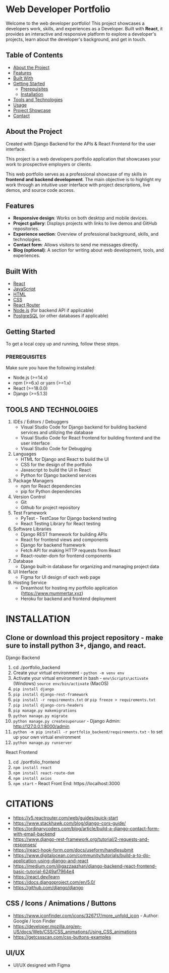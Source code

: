 # Web Developer Portfolio

Welcome to the web developer portfolio! This project showcases a developers work, skills, and experiences as a Developer. Built with **React**, it provides an interactive and responsive platform to explore a developer's projects, learn about the developer's background, and get in touch.

## Table of Contents

- [About the Project](#about-the-project)
- [Features](#features)
- [Built With](#built-with)
- [Getting Started](#getting-started)
  - [Prerequisites](#prerequisites)
  - [Installation](#installation)
- [Tools and Technologies](#tools-and-technologies)
- [Usage](#usage)
- [Project Showcase](#project-showcase)
- [Contact](#contact)

## About the Project
Created with Django Backend for the APIs & React Frontend for the user interface.

This project is a web developers portfolio application that showcases your work 
to prospective employers or clients.  

This web portfolio serves as a professional showcase of my skills in **frontend and backend development**. The main objective is to highlight my work through an intuitive user interface with project descriptions, live demos, and source code access.

## Features

- **Responsive design**: Works on both desktop and mobile devices.
- **Project gallery**: Displays projects with links to live demos and GitHub repositories.
- **Experience section**: Overview of professional background, skills, and technologies.
- **Contact form**: Allows visitors to send me messages directly.
- **Blog (optional)**: A section for writing about web development, tools, and experiences.

## Built With

- [React](https://reactjs.org/)
- [JavaScript](https://developer.mozilla.org/en-US/docs/Web/JavaScript)
- [HTML](https://developer.mozilla.org/en-US/docs/Web/HTML)
- [CSS](https://developer.mozilla.org/en-US/docs/Web/CSS)
- [React Router](https://reactrouter.com/)
- [Node.js](https://nodejs.org/) (for backend API if applicable)
- [PostgreSQL](https://www.postgresql.org/) (or other databases if applicable)

## Getting Started

To get a local copy up and running, follow these steps.

### PREREQUISITES
Make sure you have the following installed:

- Node.js (>=14.x)
- npm (>=6.x) or yarn (>=1.x)
- React (>=18.0.0)
- Django (>=5.1.3)

## TOOLS AND TECHNOL0GIES
1. IDEs / Editors / Debuggers 
    - Visual Studio Code for Django backend for building backend services and utilizing the database
    - Visual Studio Code for React frontend for building frontend and the user interface
    - Visual Studio Code for Debugging
2. Languages
    - HTML for Django and React to build the UI
    - CSS for the design of the portfolio
    - Javascript to build the UI in React
    - Python for Django backend services
3. Package Managers
    - npm for React dependencies
    - pip for Python dependencies
4. Version Control
    - Git
    - Github for project repository
5. Test Framework
    - PyTest - TestCase for Django backend testing
    - React Testing Library for React testing
6. Software Libraries
    - Django REST framework for building APIs
    - React for frontend views and components
    - Django for backend framework
    - Fetch API for making HTTP requests from React
    - React-router-dom for frontend components
7. Database
    - Django built-in database for organizing and managing project data
8. UI Interface
    - Figma for UI design of each web page
9. Hosting Service
    - Dreamhost for hosting my portfolio application (https://www.mummertar.xyz) 
    - Heroku for backend and frontend deployment


# INSTALLATION
## Clone or download this project repository - make sure to install python 3+, django, and react.

Django Backend
1. cd ./portfolio_backend
2. Create your virtual environment - `python -m venv env`
3. Activate your virtual environment in bash - `env\Scripts\activate` (Windows) `source env/bin/activate` (MacOS)
4. `pip install django`
5. `pip install django-rest-framework`
6. `pip install -r requirements.txt` or `pip freeze > requirements.txt`
7. `pip install django-cors-headers`
8. `pip manage.py makemigrations`
9. `python manage.py migrate`
10. `python manage.py createsuperuser` - Django Admin: http://127.0.0.1:8000/admin 
11. `python -m pip install -r portfolio_backend/requirements.txt` - to set up your own virtual environment
12. `python manage.py runserver` 

React Frontend
1. cd ./portfolio_frontend
2. `npm install react`
3. `npm install react-route-dom`
4. `npm install axios`
5. `npm start` - React Front End: https://localhost:3000

# CITATIONS

- https://v5.reactrouter.com/web/guides/quick-start
- https://www.stackhawk.com/blog/django-cors-guide/
- https://ordinarycoders.com/blog/article/build-a-django-contact-form-with-email-backend
- https://www.django-rest-framework.org/tutorial/2-requests-and-responses/
- https://react-hook-form.com/docs/useform/handlesubmit
- https://www.digitalocean.com/community/tutorials/build-a-to-do-application-using-django-and-react
- https://medium.com/@gazzaazhari/django-backend-react-frontend-basic-tutorial-6249af7964e4
- https://react.dev/learn
- https://docs.djangoproject.com/en/5.0/
- https://github.com/django/django

## CSS / Icons / Animations / Buttons
- https://www.iconfinder.com/icons/326717/more_unfold_icon  - Author: Google / Icon Finder
- https://developer.mozilla.org/en-US/docs/Web/CSS/CSS_animations/Using_CSS_animations
- https://getcssscan.com/css-buttons-examples

## UI/UX
- UI/UX designed with Figma



